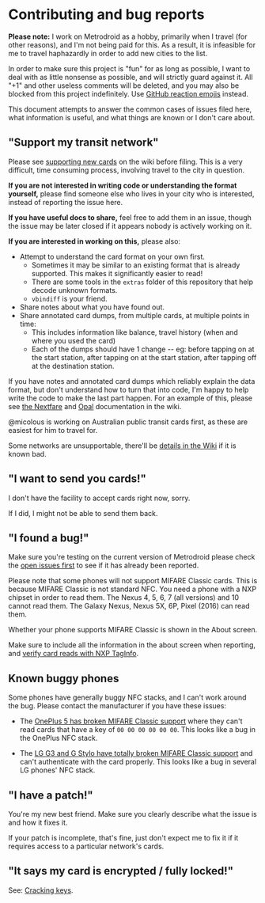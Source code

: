 # Contributing and bug reports

**Please note:** I work on Metrodroid as a hobby, primarily when I travel (for other reasons), and I'm not being paid for this.  As a result, it is infeasible for me to travel haphazardly in order to add new cities to the list.

In order to make sure this project is "fun" for as long as possible, I want to deal with as little nonsense as possible, and will strictly guard against it. All "+1" and other useless comments will be deleted, and you may also be blocked from this project indefinitely. Use [GitHub reaction emojis](https://github.com/blog/2119-add-reactions-to-pull-requests-issues-and-comments) instead.

This document attempts to answer the common cases of issues filed here, what information is useful, and what things are known or I don't care about.

## "Support my transit network"

Please see [supporting new cards](https://github.com/micolous/metrodroid/wiki/New-cards) on the wiki before filing.  This is a very difficult, time consuming process, involving travel to the city in question.

**If you are not interested in writing code or understanding the format yourself,** please find someone else who lives in your city who is interested, instead of reporting the issue here.

**If you have useful docs to share,** feel free to add them in an issue, though the issue may be later closed if it appears nobody is actively working on it.

**If you are interested in working on this,** please also:

- Attempt to understand the card format on your own first.
  - Sometimes it may be similar to an existing format that is already supported.  This makes it significantly easier to read!
  - There are some tools in the `extras` folder of this repository that help decode unknown formats.
  - `vbindiff` is your friend.
- Share notes about what you have found out.
- Share annotated card dumps, from multiple cards, at multiple points in time:
  - This includes information like balance, travel history (when and where you used the card)
  - Each of the dumps should have 1 change -- eg: before tapping on at the start station, after tapping on at the start station, after tapping off at the destination station.

If you have notes and annotated card dumps which reliably explain the data format, but don't understand how to turn that into code, I'm happy to help write the code to make the last part happen.  For an example of this, please see [the Nextfare](https://github.com/micolous/metrodroid/wiki/Cubic-Nextfare-MFC) and [Opal](https://github.com/micolous/metrodroid/wiki/Opal) documentation in the wiki.

@micolous is working on Australian public transit cards first, as these are easiest for him to travel for.

Some networks are unsupportable, there'll be [details in the Wiki](https://github.com/micolous/metrodroid/wiki/) if it is known bad.

## "I want to send you cards!"

I don't have the facility to accept cards right now, sorry.

If I did, I might not be able to send them back.

## "I found a bug!"

Make sure you're testing on the current version of Metrodroid please check the [open issues first](https://github.com/micolous/farebot/issues) to see if it has already been reported.

Please note that some phones will not support MIFARE Classic cards.  This is because MIFARE Classic is not standard NFC.  You need a phone with a NXP chipset in order to read them.  The Nexus 4, 5, 6, 7 (all versions) and 10 cannot read them.  The Galaxy Nexus, Nexus 5X, 6P, Pixel (2016) can read them.

Whether your phone supports MIFARE Classic is shown in the About screen.

Make sure to include all the information in the about screen when reporting, and [verify card reads with NXP TagInfo](https://play.google.com/store/apps/details?id=com.nxp.taginfolite).

## Known buggy phones

Some phones have generally buggy NFC stacks, and I can't work around the bug.  Please contact the manufacturer if you have these issues:

* The [OnePlus 5 has broken MIFARE Classic support](https://github.com/micolous/metrodroid/issues/31) where they can't read cards that have a key of `00 00 00 00 00 00`.  This looks like a bug in the OnePlus NFC stack.

* The [LG G3 and G Stylo have totally broken MIFARE Classic support](https://github.com/micolous/metrodroid/issues/26) and can't authenticate with the card properly.  This looks like a bug in several LG phones' NFC stack.

## "I have a patch!"

You're my new best friend.  Make sure you clearly describe what the issue is and how it fixes it.

If your patch is incomplete, that's fine, just don't expect me to fix it if it requires access to a particular network's cards.

## "It says my card is encrypted / fully locked!"

See: [Cracking keys](https://github.com/micolous/metrodroid/wiki/Cracking-keys).


